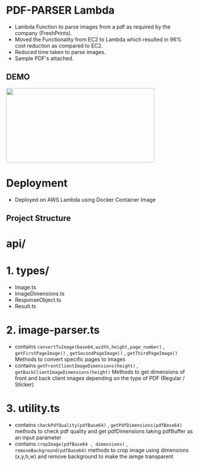 # PDF-PARSER Lambda

- Lambda Function to parse images from a pdf as required by the company (FreshPrints).
- Moved the Functionality from EC2 to Lambda which resulted in 96% cost reduction as compared to EC2.
- Reduced time taken to parse images.
- Sample PDF's attached.

## DEMO
<img src="https://github.com/sumitx28/Pdf-Parser-Lambda-Function/blob/main/pdf-parser-demo.gif" width="400" height="200" />

# Deployment

- Deployed on AWS Lambda using Docker Container Image

## Project Structure

# api/

# 1. types/

- Image.ts
- ImageDimensions.ts
- ResponseObject.ts
- Result.ts

# 2. image-parser.ts

- contains `convertToImage(base64,width,height,page_number)` , `getFirstPageImage()` , `getSecondPageImage()` , `getThirdPageImage()` Methods to convert specific pages to images
- contains `getFrontClientImageDimensions(height)` , `getBackClientImageDimensions(height)` Methods to get dimensions of front and back client images depending on the type of PDF (Regular / Sticker)

# 3. utility.ts

- contains `checkPdfQuality(pdfBase64)` , `getPdfDimensions(pdfBase64)` methods to check pdf quality and get pdfDimensions taking pdfBuffer as an input parameter
- contains `cropImage(pdfBase64 , dimensions)` , `removeBackground(pdfBase64)` methods to crop image using dimensions (x,y,h,w) and remove background to make the iamge transparent
